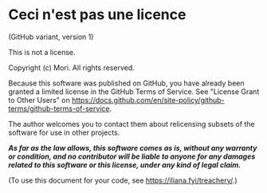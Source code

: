 # Ceci n'est pas une licence
(GitHub variant, version 1)

This is not a license.

Copyright (c) Mori. All rights reserved.

Because this software was published on GitHub, you have
already been granted a limited license in the GitHub Terms
of Service. See "License Grant to Other Users" on
<https://docs.github.com/en/site-policy/github-terms/github-terms-of-service>.

The author welcomes you to contact them about relicensing
subsets of the software for use in other projects.

***As far as the law allows, this software comes as is,
without any warranty or condition, and no contributor
will be liable to anyone for any damages related to this
software or this license, under any kind of legal claim.***

(To use this document for your code, see
<https://iliana.fyi/treachery/>.)
